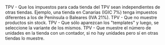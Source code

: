 TPV - Que los impuestos para cada tienda del TPV sean independientes de otras tiendas. Ejemplo, una tienda en Canarias (IGIC 7%) tenga impuestos diferentes a los de Península o Baleares (IVA 21%).
TPV - Que no muestre productos sin stock.
TPV - Que sólo aparezcan los "templates" y luego, se seleccione la variante de los mismos.
TPV - Que muestre el número de unidades en la tienda con un contador, si no hay unidades pero sí en otras tiendas lo muestre.
